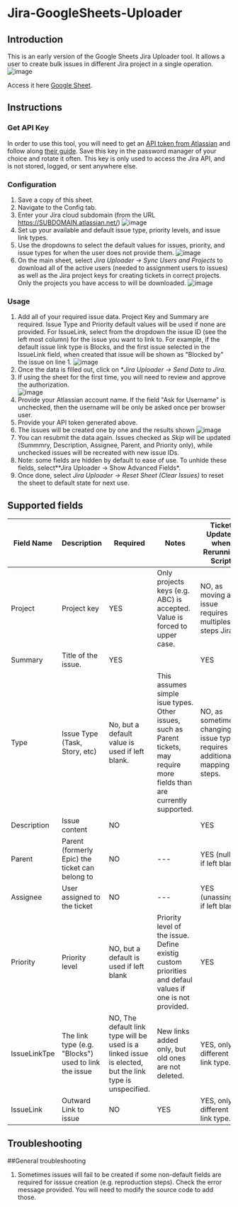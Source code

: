 # Jira-GoogleSheets-Uploader

## Introduction
This is an early version of the Google Sheets Jira Uploader tool. It allows a user to create bulk issues in different Jira project in a single operation. 
![image](https://github.com/user-attachments/assets/869513e1-0b31-459a-b126-3d430b4fe33a)


Access it here [Google Sheet](https://docs.google.com/spreadsheets/d/1lKrBVyCNkSq-YC1n8Sjv-wwdaJ33XzCsVUP8POrYsq8/edit?gid=1564783105#gid=1564783105).

## Instructions
### Get API Key
In order to use this tool, you will need to get an [API token from Atlassian](https://id.atlassian.com/manage-profile/security/api-tokens) and follow along [their guide](https://support.atlassian.com/atlassian-account/docs/manage-api-tokens-for-your-atlassian-account/). Save this key in the password manager of your choice and rotate it often. This key is only used to access the Jira API, and is not stored, logged, or sent anywhere else.

### Configuration
 1. Save a copy of this sheet. 
 2. Navigate to the Config tab.
 3. Enter your Jira cloud subdomain (from the URL https://SUBDOMAIN.atlassian.net/)
    ![image](https://github.com/user-attachments/assets/80b8a629-c047-473f-a477-057d5e7898f5)
 4. Set up your available and default issue type, priority levels, and issue link types.
 5. Use the dropdowns to select the default values for issues, priority, and issue types for when the user does not provide them.
   ![image](https://github.com/user-attachments/assets/bda875b3-d009-48ba-a2da-957e24e11678)
 6. On the main sheet, select *Jira Uploader -> Sync Users and Projects* to download all of the active users (needed to assignment users to issues) as well as the Jira project keys for creating tickets in correct projects. Only the projects you have access to will be downloaded.
  ![image](https://github.com/user-attachments/assets/359e573e-d054-4f32-a3e3-45dfdf0799ce)
   
### Usage
1. Add all of your required issue data. Project Key and Summary are required. Issue Type and Priority default values will be used if none are provided. For IssueLink, select from the dropdown the issue ID (see the left most column) for the issue you want to link to. For example, if the default issue link type is Blocks, and the first issue selected in the IssueLink field, when created that issue will be shown as "Blocked by" the issue on line 1. 
 ![image](https://github.com/user-attachments/assets/40f3a9eb-af41-476c-bb92-eadb449e085a)
2. Once the data is filled out, click on **Jira Uploader -> Send Data to Jira*.
3. If using the sheet for the first time, you will need to review and approve the authorization.  
![image](https://github.com/alexrumer/Jira-GoogleSheets-Uploader/assets/20408958/2f7489d5-50ee-40e7-94c8-50c48e7e957a)
4. Provide your Atlassian account name. If the field "Ask for Username" is unchecked, then the username will be only be asked once per browser user. 
5. Provide your API token generated above.
6. The issues will be created one by one and the results shown
![image](https://github.com/user-attachments/assets/956b96ca-ee9f-4743-9f42-00791a28dd42)
7. You can resubmit the data again. Issues checked as *Skip* will be updated (Summmry, Description, Assignee, Parent, and Priority only), while unchecked issues will be recreated with new issue IDs.
8. Note: some fields are hidden by default to ease of use. To unhide these fields, select**Jira Uploader -> Show Advanced Fields*.
9. Once done, select *Jira Uploader -> Reset Sheet (Clear Issues)* to reset the sheet to default state for next use.
   
## Supported fields
| Field Name  | Description | Required |Notes | Ticket Updated when Rerunning Script | Hidden |
| ---  | --- | --- | --- | --- | --- |
| Project  | Project key | YES | Only projects keys (e.g. ABC) is accepted. Value is forced to upper case. | NO, as moving an issue requires multiples steps Jira. | NO |
| Summary  | Title of the issue. | YES | | YES | NO |
| Type  | Issue Type (Task, Story, etc)| No, but a default value is used if left blank. | This assumes simple isue types. Other issues, such as Parent tickets, may require more fields than are currently supported. | NO, as sometimes changing issue type requires additional mapping steps. | NO |
| Description  | Issue content | NO | | YES | NO |
| Parent  | Parent (formerly Epic) the ticket can belong to | NO |---| YES (nulled if left blank) | NO |
| Assignee  | User assigned to the ticket | NO |---| YES (unassinged if left blank)| NO |
| Priority  | Priority level | NO, but a default is used if left blank | Priority level of the issue. Define existig custom priorities and defaul values if one is not provided. |YES| NO |
| IssueLinkTpe | The link type (e.g. "Blocks") used to link the issue | NO, The default link type will be used is a linked issue is elected, but the link type is unspecified. | New links added only, but old ones are not deleted. | YES, only if different link type. | YES |
| IssueLink | Outward Link to issue | NO | YES | YES, only if different link type. | NO |

## Troubleshooting
##General troubleshooting
1. Sometimes issues will fail to be created if some non-default fields are required for isssue creation (e.g. reproduction steps). Check the error message provided. You will need to modify the source code to add those. 


